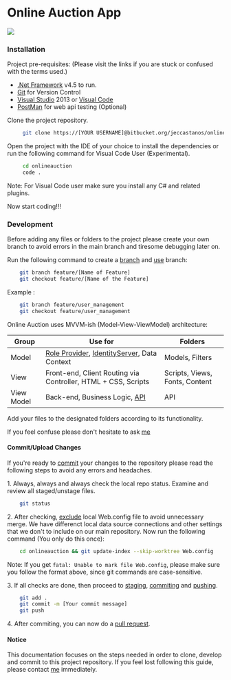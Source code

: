 # Online Auction App

![](https://ih0.redbubble.net/image.416412087.0587/flat,128x,075,f-pad,128x128,f8f8f8.jpg)

### Installation

Project pre-requisites: (Please visit the links if you are stuck or confused with the terms used.)

- [.Net Framework](https://dotnet.microsoft.com/) v4.5 to run.
- [Git](https://git-scm.com/) for Version Control
- [Visual Studio](https://marketplace.visualstudio.com) 2013 or [Visual Code](https://visualstudio.microsoft.com)
- [PostMan](https://www.getpostman.com/) for web api testing (Optional)

Clone the project repository.

```sh
     git clone https://[YOUR USERNAME]@bitbucket.org/jeccastanos/onlineauction.git
```

Open the project with the IDE of your choice to install the dependencies
or run the following command for Visual Code User (Experimental).

```sh
     cd onlineauction
     code .
```

Note: For Visual Code user make sure you install any C# and related plugins.

Now start coding!!!

### Development

Before adding any files or folders to the project please create your own branch to avoid errors in the main branch and tiresome debugging later on.

Run the following command to create a [branch](https://git-scm.com/docs/git-branch) and [use](https://git-scm.com/docs/git-checkout) branch:

```sh
    git branch feature/[Name of Feature]
    git checkout feature/[Name of the Feature]
```

Example :

```sh
    git branch feature/user_management
    git checkout feature/user_management
```

Online Auction uses MVVM-ish (Model-View-ViewModel) architecture:

| Group      | Use for                                                                                                                                                                                | Folders                        |
| ---------- | -------------------------------------------------------------------------------------------------------------------------------------------------------------------------------------- | ------------------------------ |
| Model      | [Role Provider](https://dotnettutorials.net/lesson/role-based-authentication-in-mvc/), [IdentityServer](https://dotnettutorials.net/lesson/forms-authentication-in-mvc/), Data Context | Models, Filters                |
| View       | Front-end, Client Routing via Controller, HTML + CSS, Scripts                                                                                                                          | Scripts, Views, Fonts, Content |
| View Model | Back-end, Business Logic, [API](https://docs.microsoft.com/en-us/aspnet/web-api/overview/getting-started-with-aspnet-web-api/tutorial-your-first-web-api)                              | API                            |

Add your files to the designated folders according to its functionality.

If you feel confuse please don't hesitate to ask [me](https://www.facebook.com/js.castanos)

#### Commit/Upload Changes

If you're ready to [commit](https://git-scm.com/docs/git-commit) your changes to the repository please read the following steps to avoid any errors and headaches.

1\. Always, always and always check the local repo status. Examine and review all staged/unstage files.

```sh
    git status
```

2\. After checking, [exclude](https://compiledsuccessfully.dev/git-skip-worktree/) local Web.config file to avoid unnecessary merge. We have differenct local data source connections and other settings that we don't to include on our main repository. Now run the following command (You only do this once):

```sh
    cd onlineauction && git update-index --skip-worktree Web.config
```

Note: If you get `fatal: Unable to mark file Web.config`, please make sure you follow the format above, since git commands are case-sensitive.

3\. If all checks are done, then proceed to [staging](https://git-scm.com/docs/git-add), [commiting](https://git-scm.com/docs/git-commit) and [pushing](https://git-scm.com/docs/git-push).

```sh
    git add .
    git commit -m [Your commit message]
    git push
```

4\. After commiting, you can now do a [pull request](https://confluence.atlassian.com/bitbucket/create-a-pull-request-to-merge-your-change-774243413.html).

#### Notice

This documentation focuses on the steps needed in order to clone, develop and commit to this project repository. If you feel lost following this guide, please contact [me](https://www.facebook.com/js.castanos) immediately.
